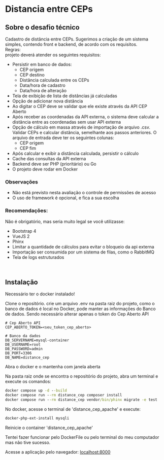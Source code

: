 # Distancia entre CEPs

## Sobre o desafio técnico
Cadastro de distância entre CEPs. Sugerimos a criação de um sistema simples, contendo front e backend, de acordo com os requisitos.<br>
Regras: <br>
projeto deverá atender os seguintes requisitos:
- Persistir em banco de dados:
    - CEP origem
    - CEP destino
    - Distância calculada entre os CEPs
    - Data/hora de cadastro
    - Data/hora de alteração
- Tela de exibição de lista de distâncias já calculadas
- Opção de adicionar nova distância
- Ao digitar o CEP deve se validar que ele existe através da API CEP Aberto
- Após receber as coordenadas da API externa, o sistema deve calcular a distância entre
as coordenadas sem usar API externa
- Opção de cálculo em massa através de importação de arquivo .csv. Validar CEPs e calcular distância, semelhante aos passos anteriores. O arquivo de entrada deve ter os seguintes colunas:
    - CEP origem
    - CEP fim
- Após calcular e exibir a distância calculada, persistir o cálculo
- Cache das consultas da API externa
- Backend deve ser PHP (prioritário) ou Go
- O projeto deve rodar em Docker
### Observações
- Não está previsto nesta avaliação o controle de permissões de acesso
- O uso de framework é opcional, e fica a sua escolha
### Recomendações:
Não é obrigatório, mas seria muito legal se você utilizasse:
- Bootstrap 4
- VueJS 2
- Phinx
- Limitar a quantidade de cálculos para evitar o bloqueio da api externa
- Importação ser consumida por um sistema de filas, como o RabbitMQ
- Tela de logs estruturados

<br>

## Instalação
Necessário ter o docker instalado!

Clone o repositório. crie um arquivo .env na pasta raiz do projeto, como o banco de dados é local no Docker, pode manter as informações do Banco de dados. Sendo necessário alterar apenas o token do Cep Aberto API
```.env
# Cep Aberto API
CEP_ABERTO_TOKEN=<seu_token_cep_aberto>

# Banco da dados
DB_SERVERNAME=mysql-container
DB_USERNAME=root
DB_PASSWORD=admin
DB_PORT=3306
DB_NAME=distance_cep
```

Abra o docker e o mantenha com janela aberta


Na pasta raiz onde se encontra o repositório do projeto, abra um terminal e execute os comandos:
```cmd
docker compose up -d --build
docker compose run --rm distance_cep composer install
docker compose run --rm distance_cep vendor/bin/phinx migrate -e test
```

No docker, acesse o terminal de 'distance_cep_apache' e execute:
```cmd
docker-php-ext-install mysqli
```

Reinicie o container 'distance_cep_apache'

Tentei fazer funcionar pelo DockerFile ou pelo terminal do meu computador mas não tive sucesso.

Acesse a aplicação pelo navegador: [localhost:8000](http://localhost:8000/)
